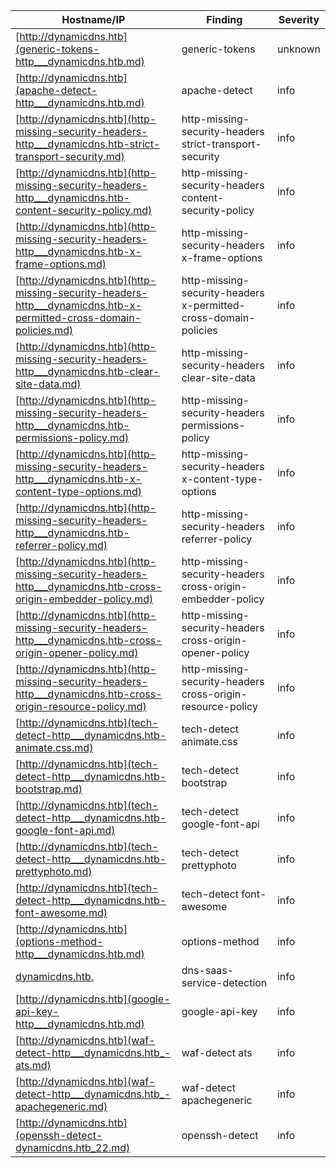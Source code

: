 | Hostname/IP | Finding | Severity |
| --- | --- | --- |
| [http://dynamicdns.htb](generic-tokens-http___dynamicdns.htb.md) | generic-tokens  | unknown |
| [http://dynamicdns.htb](apache-detect-http___dynamicdns.htb.md) | apache-detect  | info |
| [http://dynamicdns.htb](http-missing-security-headers-http___dynamicdns.htb-strict-transport-security.md) | http-missing-security-headers strict-transport-security | info |
| [http://dynamicdns.htb](http-missing-security-headers-http___dynamicdns.htb-content-security-policy.md) | http-missing-security-headers content-security-policy | info |
| [http://dynamicdns.htb](http-missing-security-headers-http___dynamicdns.htb-x-frame-options.md) | http-missing-security-headers x-frame-options | info |
| [http://dynamicdns.htb](http-missing-security-headers-http___dynamicdns.htb-x-permitted-cross-domain-policies.md) | http-missing-security-headers x-permitted-cross-domain-policies | info |
| [http://dynamicdns.htb](http-missing-security-headers-http___dynamicdns.htb-clear-site-data.md) | http-missing-security-headers clear-site-data | info |
| [http://dynamicdns.htb](http-missing-security-headers-http___dynamicdns.htb-permissions-policy.md) | http-missing-security-headers permissions-policy | info |
| [http://dynamicdns.htb](http-missing-security-headers-http___dynamicdns.htb-x-content-type-options.md) | http-missing-security-headers x-content-type-options | info |
| [http://dynamicdns.htb](http-missing-security-headers-http___dynamicdns.htb-referrer-policy.md) | http-missing-security-headers referrer-policy | info |
| [http://dynamicdns.htb](http-missing-security-headers-http___dynamicdns.htb-cross-origin-embedder-policy.md) | http-missing-security-headers cross-origin-embedder-policy | info |
| [http://dynamicdns.htb](http-missing-security-headers-http___dynamicdns.htb-cross-origin-opener-policy.md) | http-missing-security-headers cross-origin-opener-policy | info |
| [http://dynamicdns.htb](http-missing-security-headers-http___dynamicdns.htb-cross-origin-resource-policy.md) | http-missing-security-headers cross-origin-resource-policy | info |
| [http://dynamicdns.htb](tech-detect-http___dynamicdns.htb-animate.css.md) | tech-detect animate.css | info |
| [http://dynamicdns.htb](tech-detect-http___dynamicdns.htb-bootstrap.md) | tech-detect bootstrap | info |
| [http://dynamicdns.htb](tech-detect-http___dynamicdns.htb-google-font-api.md) | tech-detect google-font-api | info |
| [http://dynamicdns.htb](tech-detect-http___dynamicdns.htb-prettyphoto.md) | tech-detect prettyphoto | info |
| [http://dynamicdns.htb](tech-detect-http___dynamicdns.htb-font-awesome.md) | tech-detect font-awesome | info |
| [http://dynamicdns.htb](options-method-http___dynamicdns.htb.md) | options-method  | info |
| [dynamicdns.htb.](dns-saas-service-detection-dynamicdns.htb.md) | dns-saas-service-detection  | info |
| [http://dynamicdns.htb](google-api-key-http___dynamicdns.htb.md) | google-api-key  | info |
| [http://dynamicdns.htb](waf-detect-http___dynamicdns.htb_-ats.md) | waf-detect ats | info |
| [http://dynamicdns.htb](waf-detect-http___dynamicdns.htb_-apachegeneric.md) | waf-detect apachegeneric | info |
| [http://dynamicdns.htb](openssh-detect-dynamicdns.htb_22.md) | openssh-detect  | info |
